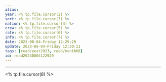 ```yaml
---
alias: 
year: <% tp.file.cursor(2) %>
sort: <% tp.file.cursor(3) %>
nation: <% tp.file.cursor(4) %>
crew: <% tp.file.cursor(5) %>
rate: <% tp.file.cursor(6) %>
info: <% tp.file.cursor(7) %>
date: 2023-08-04-Friday 12:29:29
update: 2023-08-04-Friday 12:30:11
tags: [read/year2023, read/month08]
id: read20230804122929
---
```

---

<% tp.file.cursor(8) %>
